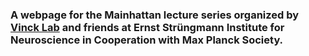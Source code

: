 ### A webpage for the Mainhattan lecture series organized by [Vinck Lab](https://www.martinvinck.com/) and friends at Ernst Strüngmann Institute for Neuroscience in Cooperation with Max Planck Society.
